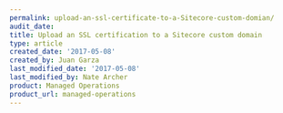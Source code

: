 ```yaml
---
permalink: upload-an-ssl-certificate-to-a-Sitecore-custom-domian/
audit_date:
title: Upload an SSL certification to a Sitecore custom domain
type: article
created_date: '2017-05-08'
created_by: Juan Garza
last_modified_date: '2017-05-08'
last_modified_by: Nate Archer
product: Managed Operations
product_url: managed-operations
---
```

